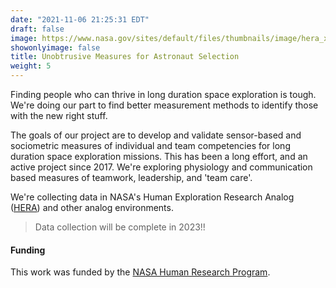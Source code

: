 ```yaml
---
date: "2021-11-06 21:25:31 EDT"
draft: false
image: https://www.nasa.gov/sites/default/files/thumbnails/image/hera_xxi_egress_mar_2020.jpg
showonlyimage: false
title: Unobtrusive Measures for Astronaut Selection
weight: 5
---
```


Finding people who can thrive in long duration space exploration is tough. We're doing our part to find better measurement methods to identify those with the new right stuff.
<!--more-->
The goals of our project are to develop and validate sensor-based and sociometric measures of individual and team competencies for long duration space exploration missions. This has been a long effort, and an active project since 2017. We're exploring physiology and communication based measures of teamwork, leadership, and 'team care'. 

We're collecting data in NASA's Human Exploration Research Analog ([HERA](https://www.nasa.gov/analogs/hera)) and other analog environments.

> Data collection will be complete in 2023!! 

#### Funding
This work was funded by the [NASA Human Research Program](https://www.nasa.gov/hrp). 
